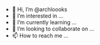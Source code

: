 - 👋 Hi, I’m @archloooks
- 👀 I’m interested in ...
- 🌱 I’m currently learning ...
- 💞️ I’m looking to collaborate on ...
- 📫 How to reach me ...

<!---
archloooks/archloooks is a ✨ special ✨ repository because its `README.md` (this file) appears on your GitHub profile.
You can click the Preview link to take a look at your changes.
--->

